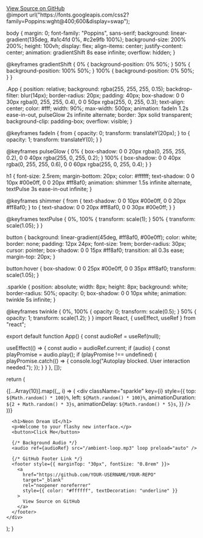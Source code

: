 <footer>
  <a href="https://github.com/yourusername/your-repo-name" target="_blank" rel="noopener noreferrer">
    View Source on GitHub
  </a>
</footer>
@import url("https://fonts.googleapis.com/css2?family=Poppins:wght@400;600&display=swap");

body {
  margin: 0;
  font-family: "Poppins", sans-serif;
  background: linear-gradient(135deg, #a1c4fd 0%, #c2e9fb 100%);
  background-size: 200% 200%;
  height: 100vh;
  display: flex;
  align-items: center;
  justify-content: center;
  animation: gradientShift 8s ease infinite;
  overflow: hidden;
}

@keyframes gradientShift {
  0% {
    background-position: 0% 50%;
  }
  50% {
    background-position: 100% 50%;
  }
  100% {
    background-position: 0% 50%;
  }
}

.App {
  position: relative;
  background: rgba(255, 255, 255, 0.15);
  backdrop-filter: blur(14px);
  border-radius: 20px;
  padding: 40px;
  box-shadow: 0 0 30px rgba(0, 255, 255, 0.4), 0 0 50px rgba(255, 0, 255, 0.3);
  text-align: center;
  color: #fff;
  width: 90%;
  max-width: 500px;
  animation: fadeIn 1.2s ease-in-out, pulseGlow 2s infinite alternate;
  border: 3px solid transparent;
  background-clip: padding-box;
  overflow: visible;
}

@keyframes fadeIn {
  from {
    opacity: 0;
    transform: translateY(20px);
  }
  to {
    opacity: 1;
    transform: translateY(0);
  }
}

@keyframes pulseGlow {
  0% {
    box-shadow: 0 0 20px rgba(0, 255, 255, 0.2), 0 0 40px rgba(255, 0, 255, 0.2);
  }
  100% {
    box-shadow: 0 0 40px rgba(0, 255, 255, 0.6), 0 0 60px rgba(255, 0, 255, 0.4);
  }
}

h1 {
  font-size: 2.5rem;
  margin-bottom: 20px;
  color: #ffffff;
  text-shadow: 0 0 10px #00e0ff, 0 0 20px #ff8af0;
  animation: shimmer 1.5s infinite alternate, textPulse 3s ease-in-out infinite;
}

@keyframes shimmer {
  from {
    text-shadow: 0 0 10px #00e0ff, 0 0 20px #ff8af0;
  }
  to {
    text-shadow: 0 0 20px #ff8af0, 0 0 30px #00e0ff;
  }
}

@keyframes textPulse {
  0%, 100% {
    transform: scale(1);
  }
  50% {
    transform: scale(1.05);
  }
}

button {
  background: linear-gradient(45deg, #ff8af0, #00e0ff);
  color: white;
  border: none;
  padding: 12px 24px;
  font-size: 1rem;
  border-radius: 30px;
  cursor: pointer;
  box-shadow: 0 0 15px #ff8af0;
  transition: all 0.3s ease;
  margin-top: 20px;
}

button:hover {
  box-shadow: 0 0 25px #00e0ff, 0 0 35px #ff8af0;
  transform: scale(1.05);
}

.sparkle {
  position: absolute;
  width: 8px;
  height: 8px;
  background: white;
  border-radius: 50%;
  opacity: 0;
  box-shadow: 0 0 10px white;
  animation: twinkle 5s infinite;
}

@keyframes twinkle {
  0%, 100% {
    opacity: 0;
    transform: scale(0.5);
  }
  50% {
    opacity: 1;
    transform: scale(1.2);
  }
}
import React, { useEffect, useRef } from "react";

export default function App() {
  const audioRef = useRef(null);

  useEffect(() => {
    const audio = audioRef.current;
    if (audio) {
      const playPromise = audio.play();
      if (playPromise !== undefined) {
        playPromise.catch(() => {
          console.log("Autoplay blocked. User interaction needed.");
        });
      }
    }
  }, []);

  return (
    <div className="App">
      {[...Array(10)].map((_, i) => (
        <div
          className="sparkle"
          key={i}
          style={{
            top: `${Math.random() * 100}%`,
            left: `${Math.random() * 100}%`,
            animationDuration: `${2 + Math.random() * 3}s`,
            animationDelay: `${Math.random() * 5}s`,
          }}
        />
      ))}

      <h1>Neon Dream UI</h1>
      <p>Welcome to your flashy new interface.</p>
      <button>Click Me</button>

      {/* Background Audio */}
      <audio ref={audioRef} src="/ambient-loop.mp3" loop preload="auto" />

      {/* GitHub Footer Link */}
      <footer style={{ marginTop: "30px", fontSize: "0.8rem" }}>
        <a
          href="https://github.com/YOUR-USERNAME/YOUR-REPO"
          target="_blank"
          rel="noopener noreferrer"
          style={{ color: "#ffffff", textDecoration: "underline" }}
        >
          View Source on GitHub
        </a>
      </footer>
    </div>
  );
}
